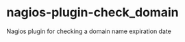 nagios-plugin-check_domain
==========================

Nagios plugin for checking a domain name expiration date
